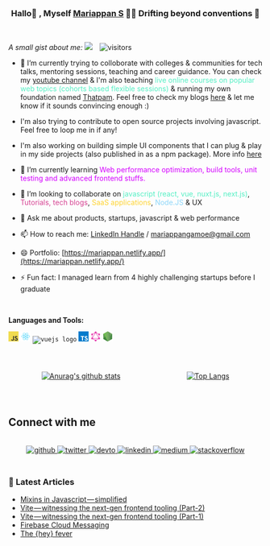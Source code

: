 <br/>

### <div align="center">Hallo👋 , Myself [Mariappan S](https://mariappan.netlify.app/) 👨‍💻 Drifting beyond conventions 🚀</div>  

<br/>

  *A small gist about me:*  <img src="https://media.giphy.com/media/VgCDAzcKvsR6OM0uWg/giphy.gif" width="50"> <span style="margin: 10px">![visitors](https://visitor-badge.glitch.me/badge?page_id=Marigameo.Marigameo)</span>
- 🔭 I’m currently trying to colloborate with colleges & communities for tech talks, mentoring sessions, teaching and career guidance. You can check my [youtube channel](https://www.youtube.com/channel/UC8la8F_45prD3Ofu9E7HGbg) & I'm also teaching <span style="color: #55efc4">live online courses on popular web topics (cohorts based flexible sessions)</span> & running my own foundation named [Thatpam](https://thatpam.netlify.app/). Feel free to check my blogs [here](https://medium.com/@mariappan) & let me know if it sounds convincing enough :) 
- I'm also trying to contribute to open source projects involving javascript. Feel free to loop me in if any!
- I'm also working on building simple UI components that I can plug & play in my side projects (also published in as a npm package). More info [here](https://nutro.netlify.app/)
- 🌱 I’m currently learning <span style="color: rgb(212, 0, 255)">Web performance optimization, build tools, unit testing and advanced frontend stuffs.</span>
- 👯 I’m looking to collaborate on <span style="color: #55efc4">javascript (react, vue, nuxt.js, next.js)</span>, <span style="color: #d64292">Tutorials, tech blogs</span>, <span style="color: #fed330">SaaS applications</span>, <span style="color: #8dd6f9">Node.JS</span> & UX
- 💬 Ask me about products, startups, javascript & web performance
- 📫 How to reach me: [LinkedIn Handle](https://www.linkedin.com/in/marigameo/) / mariappangamoe@gmail.com
- 😄 Portfolio: [https://mariappan.netlify.app/](https://mariappan.netlify.app/)

- ⚡ Fun fact: I managed learn from 4 highly challenging startups before I graduate

<br/>

**Languages and Tools:**  

<code><img height="20" src="https://raw.githubusercontent.com/github/explore/80688e429a7d4ef2fca1e82350fe8e3517d3494d/topics/javascript/javascript.png"></code>
<code><img height="20" src="https://raw.githubusercontent.com/github/explore/80688e429a7d4ef2fca1e82350fe8e3517d3494d/topics/react/react.png"></code>
<code><img height="20" src="https://upload.wikimedia.org/wikipedia/commons/thumb/9/95/Vue.js_Logo_2.svg/1184px-Vue.js_Logo_2.svg.png" alt="vuejs logo"></code>
<code><img height="20" src="https://raw.githubusercontent.com/github/explore/80688e429a7d4ef2fca1e82350fe8e3517d3494d/topics/typescript/typescript.png"></code>
<code><img height="20" src="https://raw.githubusercontent.com/github/explore/5c058a388828bb5fde0bcafd4bc867b5bb3f26f3/topics/graphql/graphql.png"></code>
<code><img height="20" src="https://raw.githubusercontent.com/github/explore/80688e429a7d4ef2fca1e82350fe8e3517d3494d/topics/nodejs/nodejs.png"></code> 

<br/>

<div style="display: flex; justify-content: space-around">
  <div style="margin: 10px">

  [![Anurag's github stats](https://github-readme-stats.vercel.app/api?username=Marigameo&count_private=true&show_icons=true&theme=gotham)](https://github.com/anuraghazra/github-readme-stats)

  </div>
  <div style="margin: 10px">

  [![Top Langs](https://github-readme-stats.vercel.app/api/top-langs/?username=Marigameo&langs_count=8&layout=compact)](https://github.com/anuraghazra/github-readme-stats)

  </div>
</div>

<br/>  

## Connect with me  
<br/>
<div align="center">
<a href="https://github.com/Marigameo" target="_blank">
<img src=https://img.shields.io/badge/github-%2324292e.svg?&style=for-the-badge&logo=github&logoColor=white alt=github style="margin-bottom: 5px;" />
</a>
<a href="https://twitter.com/mariapp62431572" target="_blank">
<img src=https://img.shields.io/badge/twitter-%2300acee.svg?&style=for-the-badge&logo=twitter&logoColor=white alt=twitter style="margin-bottom: 5px;" />
</a>
<a href="https://dev.to/@marigameo" target="_blank">
<img src=https://img.shields.io/badge/dev.to-%2308090A.svg?&style=for-the-badge&logo=dev.to&logoColor=white alt=devto style="margin-bottom: 5px;" />
</a>
<a href="https://linkedin.com/in/marigameo" target="_blank">
<img src=https://img.shields.io/badge/linkedin-%231E77B5.svg?&style=for-the-badge&logo=linkedin&logoColor=white alt=linkedin style="margin-bottom: 5px;" />
</a>
<a href="https://medium.com/@mariappan" target="_blank">
<img src=https://img.shields.io/badge/medium-%23292929.svg?&style=for-the-badge&logo=medium&logoColor=white alt=medium style="margin-bottom: 5px;" />
</a>
<a href="https://stackoverflow.com/users/9648507/mariappan-gameo" target="_blank">
<img src=https://img.shields.io/badge/stackoverflow-%23F28032.svg?&style=for-the-badge&logo=stackoverflow&logoColor=white alt=stackoverflow style="margin-bottom: 5px;" />
</a>  
</div>  
  

<br/>  


### 📝 Latest Articles
<!-- BLOG-POST-LIST:START -->
- [Mixins in Javascript — simplified](https://medium.com/@mariappan/mixins-in-javascript-simplified-58782141519b?source=rss-5a62cfdac140------2)
- [Vite — witnessing the next-gen frontend tooling (Part-2)](https://medium.com/@mariappan/vite-witnessing-the-next-gen-frontend-tooling-part-2-558b233d6b1c?source=rss-5a62cfdac140------2)
- [Vite — witnessing the next-gen frontend tooling (Part-1)](https://medium.com/geekculture/vite-witnessing-the-next-gen-frontend-tooling-part-1-a157f4033c33?source=rss-5a62cfdac140------2)
- [Firebase Cloud Messaging](https://medium.com/@mariappan/firebase-cloud-messaging-ce6a959dd1e2?source=rss-5a62cfdac140------2)
- [The {hey} fever](https://medium.com/@mariappan/the-hey-fever-61d45b640f56?source=rss-5a62cfdac140------2)
<!-- BLOG-POST-LIST:END -->

<br/>

